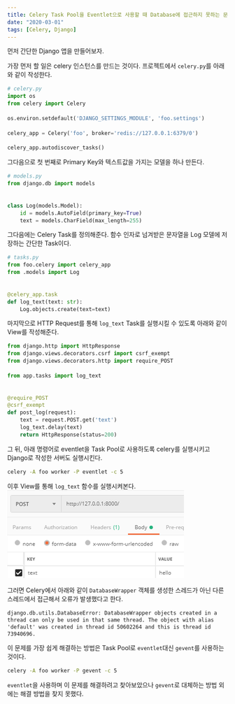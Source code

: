 ```yaml
---
title: Celery Task Pool을 Eventlet으로 사용할 때 Database에 접근하지 못하는 문제
date: "2020-03-01"
tags: [Celery, Django]
---
```


먼저 간단한 Django 앱을 만들어보자.

가장 먼저 할 일은 celery 인스턴스를 만드는 것이다. 프로젝트에서 `celery.py`를 아래와 같이 작성한다.
```python
# celery.py
import os
from celery import Celery

os.environ.setdefault('DJANGO_SETTINGS_MODULE', 'foo.settings')

celery_app = Celery('foo', broker='redis://127.0.0.1:6379/0')

celery_app.autodiscover_tasks()
```

그다음으로 첫 번째로 Primary Key와 텍스트값을 가지는 모델을 하나 만든다.
```python
# models.py
from django.db import models


class Log(models.Model):
    id = models.AutoField(primary_key=True)
    text = models.CharField(max_length=255)
```

그다음에는 Celery Task를 정의해준다. 함수 인자로 넘겨받은 문자열을 Log 모델에 저장하는 간단한 Task이다.
```python
# tasks.py
from foo.celery import celery_app
from .models import Log


@celery_app.task
def log_text(text: str):
    Log.objects.create(text=text)
```

마지막으로 HTTP Request를 통해 `log_text` Task를 실행시킬 수 있도록 아래와 같이 View를 작성해준다.
```python
from django.http import HttpResponse
from django.views.decorators.csrf import csrf_exempt
from django.views.decorators.http import require_POST

from app.tasks import log_text


@require_POST
@csrf_exempt
def post_log(request):
    text = request.POST.get('text')
    log_text.delay(text)
    return HttpResponse(status=200)

```

그 뒤, 아래 명령어로 eventlet을 Task Pool로 사용하도록 celery를 실행시키고 Django로 작성한 서버도 실행시킨다.
```sh
celery -A foo worker -P eventlet -c 5
```

이후 View를 통해 `log_text` 함수를 실행시켜본다.
![Screen capture of Postman](./postman.png)

그러면 Celery에서 아래와 같이 `DatabaseWrapper` 객체를 생성한 스레드가 아닌 다른 스레드에서 접근해서 오류가 발생했다고 한다.
```
django.db.utils.DatabaseError: DatabaseWrapper objects created in a thread can only be used in that same thread. The object with alias 'default' was created in thread id 50602264 and this is thread id 73940696.
```

이 문제를 가장 쉽게 해결하는 방법은 Task Pool로 `eventlet`대신 `gevent`를 사용하는 것이다.
```sh
celery -A foo worker -P gevent -c 5
```

`eventlet`을 사용하며 이 문제를 해결하려고 찾아보았으나 `gevent`로 대체하는 방법 외에는 해결 방법을 찾지 못했다.

